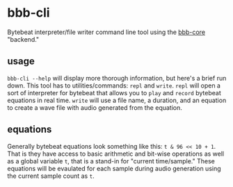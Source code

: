 # bbb-cli

Bytebeat interpreter/file writer command line tool using the [bbb-core](https://github.com/clarkenciel/bbb-core) "backend."

## usage
`bbb-cli --help` will display more thorough information, but here's a brief run down.
This tool has to utilities/commands: `repl` and `write`.
`repl` will open a sort of interpreter for bytebeat that allows you to `play` and `record` bytebeat equations in real time.
`write` will use a file name, a duration, and an equation to create a wave file with audio generated from the equation.

## equations
Generally bytebeat equations look something like this: `t & 96 << 10 + 1`. That is they have access to basic arithmetic and bit-wise operations as well as a global variable `t`, that is a stand-in for "current time/sample." These equations will be evaulated for each sample during audio generation using the current sample count as `t`.
